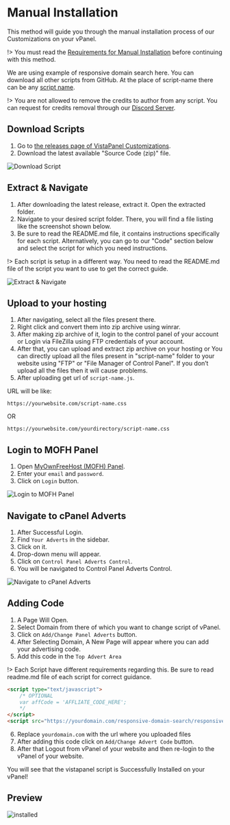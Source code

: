 # Manual Installation

This method will guide you through the manual installation process of our Customizations on your vPanel. 

!> You must read the [Requirements for Manual Installation](https://docs.wybenetwork.com/vistapanel-customizations/#/requirements?id=requirements-for-manual-installation) before continuing with this method.

We are using example of responsive domain search here. You can download all other scripts from GitHub. At the place of script-name there can be any [script name](https://docs.wybenetwork.com/vistapanel-customizations/#/scripts-name).

!> You are not allowed to remove the credits to author from any script. You can request for credits removal through our [Discord Server](https://discord.gg/zArW8kC).

## Download Scripts

1. Go to [the releases page of VistaPanel Customizations](https://github.com/WybeNetwork/VistaPanel-Customizations/releases). 
2. Download the latest available "Source Code (zip)" file.

![Download Script](assets/img/m1-01.png)

## Extract & Navigate

1. After downloading the latest release, extract it. Open the extracted folder.
2. Navigate to your desired script folder. There, you will find a file listing like the screenshot shown below.
3. Be sure to read the README.md file, it contains instructions specifically for each script. Alternatively, you can go to our "Code" section below and select the script for which you need instructions.

!> Each script is setup in a different way. You need to read the README.md file of the script you want to use to get the correct guide.

![Extract & Navigate](assets/img/m1-02.png)

## Upload to your hosting

1. After navigating, select all the files present there.
2. Right click and convert them into zip archive using winrar.
3. After making zip archive of it, login to the control panel of your account or Login via FileZilla using FTP credentials of your account.
4. After that, you can upload and extract zip archive on your hosting or You can directly upload all the files present in "script-name" folder to your website using "FTP" or "File Manager of Control Panel". If you don’t upload all the files then it will cause problems.
5. After uploading get url of `script-name.js`. 

URL will be like:
```http
https://yourwebsite.com/script-name.css
```
OR
```http
https://yourwebsite.com/yourdirectory/script-name.css
```

## Login to MOFH Panel

1. Open [MyOwnFreeHost (MOFH) Panel](https://panel.myownfreehost.net/).
2. Enter your `email` and `password`.
3. Click on `Login` button.

![Login to MOFH Panel](assets/img/m1-03.png)

## Navigate to cPanel Adverts

1. After Successful Login.
2. Find `Your Adverts` in the sidebar.
3. Click on it.
4. Drop-down menu will appear.
5. Click on `Control Panel Adverts Control`.
6. You will be navigated to Control Panel Adverts Control.

![Navigate to cPanel Adverts](assets/img/m1-04.png)

## Adding Code

1. A Page Will Open.
2. Select Domain from there of which you want to change script of vPanel.
3. Click on `Add/Change Panel Adverts` button.
4. After Selecting Domain, A New Page will appear where you can add your advertising code.
5. Add this code in the `Top Advert Area`

!> Each Script have different requirements regarding this. Be sure to read readme.md file of each script for correct guidance.

```html
<script type="text/javascript">
	/* OPTIONAL
	var affCode = 'AFFLIATE_CODE_HERE';
	*/
</script>
<script src="https://yourdomain.com/responsive-domain-search/responsive-domain-search.js" type="text/javascript"></script>
```
6. Replace `yourdomain.com` with the url where you uploaded files
7. After adding this code click on `Add/Change Advert Code` button.
8. After that Logout from vPanel of your website and then re-login to the vPanel of your website.

You will see that the vistapanel script is Successfully Installed on your vPanel!

## Preview

![installed](assets/img/preview.png)